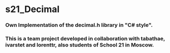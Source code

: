 # s21_Decimal

### Own Implementation of the decimal.h library in "C# style".

### This is a team project developed in collaboration with tabathae, ivarstet and lorenttr, also students of School 21 in Moscow.
